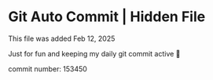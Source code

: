 # Git Auto Commit | Hidden File

This file was added Feb 12, 2025

Just for fun and keeping my daily git commit active 🤪

commit number: 153450

